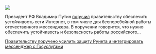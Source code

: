 <!--2025-07-01 13:36:10-->
<div class="yb">
  <div class="rss habr"><img src="https://habrastorage.org/getpro/habr/upload_files/a05/ff1/f62/a05ff1f623fc82aa70c52babe1eceb7c.webp" /><p>Президент РФ Владимир Путин <a href="http://kremlin.ru/acts/assignments/orders/77330" rel="noopener noreferrer nofollow">поручил</a> правительству обеспечить устойчивость сети Интернет, в&nbsp;том числе для&nbsp;бесперебойной работы отечественного мессенджера. В&nbsp;поручении говорится, что&nbsp;нужно обеспечить устойчивость и безопасность работы российского... <p class="titl"><a href="https://habr.com/ru/news/923956/?utm_source=habrahabr&utm_medium=rss&utm_campaign=923956">Правительству поручено усилить защиту Рунета и интегрировать мессенджер с Госуслугами</a></p></div>
</div>
